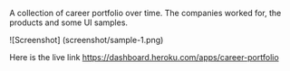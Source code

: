 
A collection of career portfolio over time. The companies worked for, the products
and some UI samples.
 
 ![Screenshot] (screenshot/sample-1.png)
 
 Here is the live link https://dashboard.heroku.com/apps/career-portfolio